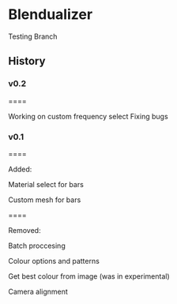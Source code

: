 # Blendualizer

Testing Branch


## History

### v0.2
====

Working on custom frequency select
Fixing bugs


### v0.1
====

Added:

Material select for bars

Custom mesh for bars

====

Removed:

Batch proccesing

Colour options and patterns

Get best colour from image (was in experimental)

Camera alignment
